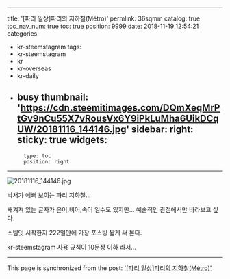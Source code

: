 
---
title: '[파리 일상]파리의 지하철(Métro)'
permlink: 36sqmm
catalog: true
toc_nav_num: true
toc: true
position: 9999
date: 2018-11-19 12:54:21
categories:
- kr-steemstagram
tags:
- kr-steemstagram
- kr
- kr-overseas
- kr-daily
- busy
thumbnail: 'https://cdn.steemitimages.com/DQmXeqMrPtGv9nCu55X7vRousVx6Y9iPkLuMha6UikDCqUW/20181116_144146.jpg'
sidebar:
    right:
        sticky: true
widgets:
    -
        type: toc
        position: right
---


![20181116_144146.jpg](https://cdn.steemitimages.com/DQmXeqMrPtGv9nCu55X7vRousVx6Y9iPkLuMha6UikDCqUW/20181116_144146.jpg)

낙서가 예뻐 보이는 파리 지하철...

새겨져 있는 글자가 은어,비어,속어 일수도 있지만...
예술적인 관점에서만 바라보고 싶다.

스팀잇 시작한지 222일만에 가장 포스팅 짧게 써 본다.

kr-steemstagram 사용 규칙이 10문장 이하 라서...

- - -

This page is synchronized from the post: ['[파리 일상]파리의 지하철(Métro)'](https://steemit.com/@parisfoodhunter/36sqmm)

